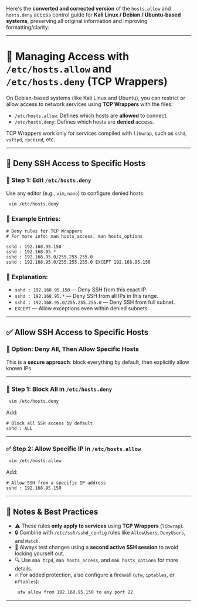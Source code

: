 Here's the **converted and corrected version** of the `hosts.allow` and `hosts.deny` access control guide for **Kali Linux / Debian / Ubuntu-based systems**, preserving all original information and improving formatting/clarity:

---

# 🔐 Managing Access with `/etc/hosts.allow` and `/etc/hosts.deny` (TCP Wrappers)

On Debian-based systems (like Kali Linux and Ubuntu), you can restrict or allow access to network services using **TCP Wrappers** with the files:

- `/etc/hosts.allow`: Defines which hosts are **allowed** to connect.
- `/etc/hosts.deny`: Defines which hosts are **denied** access.

TCP Wrappers work only for services compiled with `libwrap`, such as `sshd`, `vsftpd`, `rpcbind`, etc.

---

## 🚫 Deny SSH Access to Specific Hosts

### 🔧 Step 1: Edit `/etc/hosts.deny`

Use any editor (e.g., `vim`, `nano`) to configure denied hosts:

```bash
 vim /etc/hosts.deny
```

### 📂 Example Entries:

```text
# Deny rules for TCP Wrappers
# For more info: man hosts_access, man hosts_options

sshd : 192.168.95.150
sshd : 192.168.95.*
sshd : 192.168.95.0/255.255.255.0
sshd : 192.168.95.0/255.255.255.0 EXCEPT 192.168.95.150
```

### 📝 Explanation:
- `sshd : 192.168.95.150` — Deny SSH from this exact IP.
- `sshd : 192.168.95.*` — Deny SSH from all IPs in this range.
- `sshd : 192.168.95.0/255.255.255.0` — Deny SSH from full subnet.
- `EXCEPT` — Allow exceptions even within denied subnets.

---

## ✅ Allow SSH Access to Specific Hosts

### 🔁 Option: Deny All, Then Allow Specific Hosts

This is a **secure approach**: block everything by default, then explicitly allow known IPs.

---

### 🛑 Step 1: Block All in `/etc/hosts.deny`

```bash
 vim /etc/hosts.deny
```

Add:

```text
# Block all SSH access by default
sshd : ALL
```

---

### ✅ Step 2: Allow Specific IP in `/etc/hosts.allow`

```bash
 vim /etc/hosts.allow
```

Add:

```text
# Allow SSH from a specific IP address
sshd : 192.168.95.150
```

---

## 🧠 Notes & Best Practices

- ⚠️ These rules **only apply to services** using **TCP Wrappers** (`libwrap`).
- 🔒 Combine with `/etc/ssh/sshd_config` rules like `AllowUsers`, `DenyUsers`, and `Match`.
- 🧪 Always test changes using a **second active SSH session** to avoid locking yourself out.
- 🔍 Use `man tcpd`, `man hosts_access`, and `man hosts_options` for more details.
- 🔥 For added protection, also configure a firewall (`ufw`, `iptables`, or `nftables`):
  ```bash
   ufw allow from 192.168.95.150 to any port 22
  ```

---
